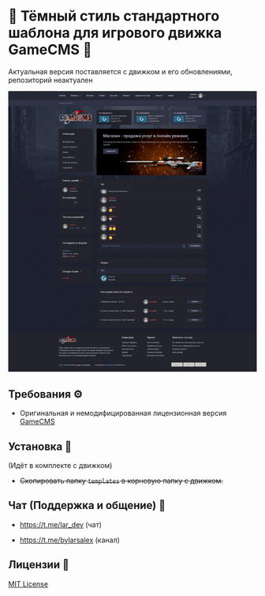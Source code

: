 # 🔶 Тёмный стиль стандартного шаблона для игрового движка GameCMS 🔶

Актуальная версия поставляется с движком и его обновлениями, репозиторий неактуален

![image](./screen.jpg)

## Требования ⚙️

- Оригинальная и немодифицированная лицензионная версия [GameCMS](https://gamecms.ru/)

## Установка 💾

(Идёт в комплекте с движком)
- ~~Скопировать папку ```templates``` в корневую папку с движком.~~

## Чат (Поддержка и общение) 🍕

- https://t.me/lar_dev (чат)

- https://t.me/bylarsalex (канал)

## Лицензии 📝

[MIT License](./LICENSE)